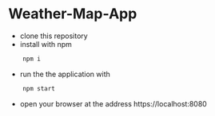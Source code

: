 # Weather-Map-App
* clone this repository
* install with npm 
```bash
    npm i
```
* run the the application with 
```bash
    npm start
 ```   
* open your browser at the address https://localhost:8080
